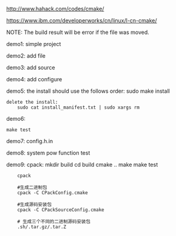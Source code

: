 http://www.hahack.com/codes/cmake/

https://www.ibm.com/developerworks/cn/linux/l-cn-cmake/

NOTE:
    The build result will be error if the file was moved.

demo1:
    simple project

demo2:
    add file

demo3:
    add source 

demo4:
    add configure

demo5:
    the install should use the follows order:
        sudo make install

    delete the install:
        sudo cat install_manifest.txt | sudo xargs rm
    
demo6:
    
    make test

demo7:
    config.h.in

demo8:
    system pow function test

demo9:
    cpack:
        mkdir build
        cd build
        cmake ..
        make
        make test
        
        cpack
        
        #生成二进制包
        cpack -C CPackConfig.cmake
        
        #生成源码安装包
        cpack -C CPackSourceConfig.cmake
        
        # 生成三个不同的二进制源码安装包
        .sh/.tar.gz/.tar.Z 































   
